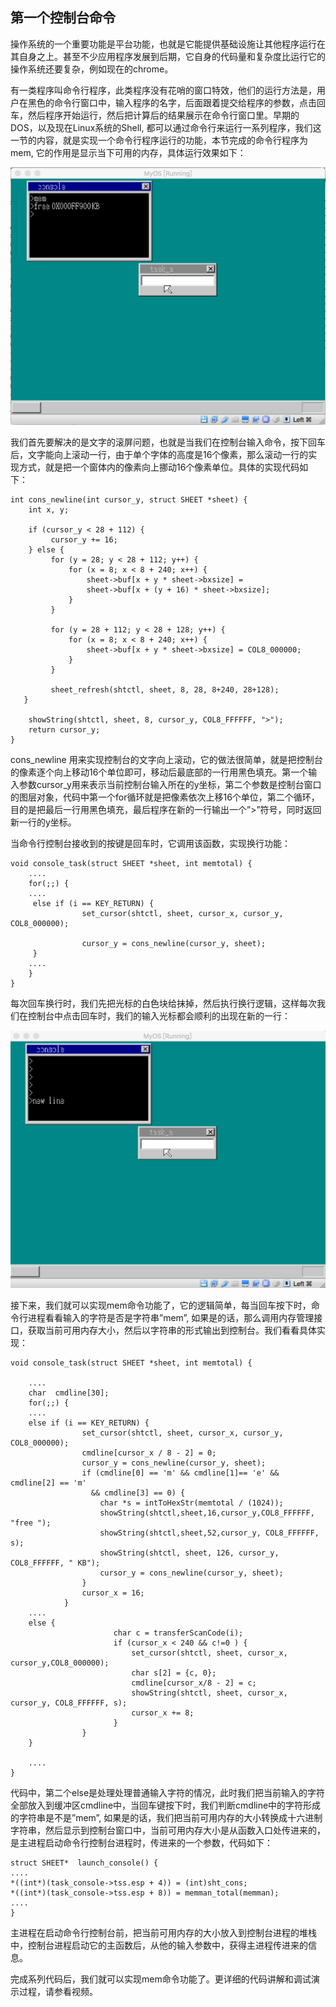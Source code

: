 ## 第一个控制台命令



操作系统的一个重要功能是平台功能，也就是它能提供基础设施让其他程序运行在其自身之上。甚至不少应用程序发展到后期，它自身的代码量和复杂度比运行它的操作系统还要复杂，例如现在的chrome。

有一类程序叫命令行程序，此类程序没有花哨的窗口特效，他们的运行方法是，用户在黑色的命令行窗口中，输入程序的名字，后面跟着提交给程序的参数，点击回车，然后程序开始运行，然后把计算后的结果展示在命令行窗口里。早期的DOS，以及现在Linux系统的Shell, 都可以通过命令行来运行一系列程序，我们这一节的内容，就是实现一个命令行程序运行的功能，本节完成的命令行程序为mem, 它的作用是显示当下可用的内存，具体运行效果如下：

![](img/20170314153824791.png)



我们首先要解决的是文字的滚屏问题，也就是当我们在控制台输入命令，按下回车后，文字能向上滚动一行，由于单个字体的高度是16个像素，那么滚动一行的实现方式，就是把一个窗体内的像素向上挪动16个像素单位。具体的实现代码如下：

```
int cons_newline(int cursor_y, struct SHEET *sheet) {
    int x, y;

    if (cursor_y < 28 + 112) {
         cursor_y += 16;
    } else {
         for (y = 28; y < 28 + 112; y++) {
             for (x = 8; x < 8 + 240; x++) {
                 sheet->buf[x + y * sheet->bxsize] =
                 sheet->buf[x + (y + 16) * sheet->bxsize];
             }
         }

         for (y = 28 + 112; y < 28 + 128; y++) {
             for (x = 8; x < 8 + 240; x++) {
                 sheet->buf[x + y * sheet->bxsize] = COL8_000000;
             }
         }

         sheet_refresh(shtctl, sheet, 8, 28, 8+240, 28+128);
   }

    showString(shtctl, sheet, 8, cursor_y, COL8_FFFFFF, ">"); 
    return cursor_y;
}
```

cons_newline 用来实现控制台的文字向上滚动，它的做法很简单，就是把控制台的像素逐个向上移动16个单位即可，移动后最底部的一行用黑色填充。第一个输入参数cursor_y用来表示当前控制台输入所在的y坐标，第二个参数是控制台窗口的图层对象，代码中第一个for循环就是把像素依次上移16个单位，第二个循环，目的是把最后一行用黑色填充，最后程序在新的一行输出一个”>”符号，同时返回新一行的y坐标。

当命令行控制台接收到的按键是回车时，它调用该函数，实现换行功能：

```
void console_task(struct SHEET *sheet, int memtotal) {
    ....
    for(;;) {
    ....
     else if (i == KEY_RETURN) {
                set_cursor(shtctl, sheet, cursor_x, cursor_y, COL8_000000);

                cursor_y = cons_newline(cursor_y, sheet);
     }
    ....
    }
}
```

每次回车换行时，我们先把光标的白色块给抹掉，然后执行换行逻辑，这样每次我们在控制台中点击回车时，我们的输入光标都会顺利的出现在新的一行：

![](img/20170314155946344.png)

接下来，我们就可以实现mem命令功能了，它的逻辑简单，每当回车按下时，命令行进程看看输入的字符是否是字符串”mem”, 如果是的话，那么调用内存管理接口，获取当前可用内存大小，然后以字符串的形式输出到控制台。我们看看具体实现：

```
void console_task(struct SHEET *sheet, int memtotal) {

    ....
    char  cmdline[30];
    for(;;) {
    ....
    else if (i == KEY_RETURN) {
                set_cursor(shtctl, sheet, cursor_x, cursor_y, COL8_000000);
                cmdline[cursor_x / 8 - 2] = 0;
                cursor_y = cons_newline(cursor_y, sheet); 
                if (cmdline[0] == 'm' && cmdline[1]== 'e' && cmdline[2] == 'm'
                  && cmdline[3] == 0) {
                    char *s = intToHexStr(memtotal / (1024));
                    showString(shtctl,sheet,16,cursor_y,COL8_FFFFFF, "free ");
                    showString(shtctl,sheet,52,cursor_y, COL8_FFFFFF, s);
                    showString(shtctl, sheet, 126, cursor_y, COL8_FFFFFF, " KB");
                    cursor_y = cons_newline(cursor_y, sheet);
                }
                cursor_x = 16;
            }
    ....
    else {
                       char c = transferScanCode(i);
                       if (cursor_x < 240 && c!=0 ) {
                           set_cursor(shtctl, sheet, cursor_x, cursor_y,COL8_000000);
                           char s[2] = {c, 0};
                           cmdline[cursor_x/8 - 2] = c;
                           showString(shtctl, sheet, cursor_x, cursor_y, COL8_FFFFFF, s);
                           cursor_x += 8;
                       }
                }
    }

    ....
}
```

代码中，第二个else是处理处理普通输入字符的情况，此时我们把当前输入的字符全部放入到缓冲区cmdline中，当回车键按下时，我们判断cmdline中的字符形成的字符串是不是”mem”, 如果是的话，我们把当前可用内存的大小转换成十六进制字符串，然后显示到控制台窗口中，当前可用内存大小是从函数入口处传进来的，是主进程启动命令行控制台进程时，传进来的一个参数，代码如下：

```
struct SHEET*  launch_console() {
....
*((int*)(task_console->tss.esp + 4)) = (int)sht_cons;
*((int*)(task_console->tss.esp + 8)) = memman_total(memman);
....
}
```

主进程在启动命令行控制台前，把当前可用内存的大小放入到控制台进程的堆栈中，控制台进程启动它的主函数后，从他的输入参数中，获得主进程传进来的信息。

完成系列代码后，我们就可以实现mem命令功能了。更详细的代码讲解和调试演示过程，请参看视频。